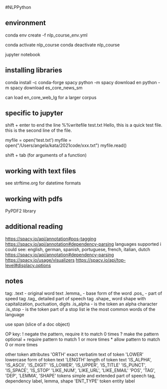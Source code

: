 #NLPPython

## environment
conda env create -f nlp_course_env.yml

conda activate nlp_course
conda deactivate nlp_course

jupyter notebook

## installing libraries
conda install -c conda-forge spacy
python -m spacy download en
python -m spacy download es_core_news_sm

can load en_core_web_lg for a larger corpus

## specific to jupyter
shift + enter to end the line
%%writefile test.txt
Hello, this is a quick test file.
this is the second line of the file.

myfile = open('test.txt')
myfile = open("/Users/angela/kata/2021code/xxx.txt")
myfile.read()

shift + tab (for arguments of a function)

## working with text files
see strftime.org for datetime formats

## working with pdfs
PyPDF2 library

## additional reading
https://spacy.io/api/annotation#pos-tagging
https://spacy.io/api/annotation#dependency-parsing
languages supported i could see:
english, german, spanish, portuguese, french, italian, dutch
https://spacy.io/api/annotation#dependency-parsing
https://spacy.io/usage/visualizers
https://spacy.io/api/top-level#displacy.options

## notes
tag:
.text - original word text
.lemma_ - base form of the word
.pos_ - part of speed tag
.tag_ detailed part of speech tag
.shape_ word shape with capitalization, puctuation, digits
.is_alpha - is the token an alpha character
.is_stop - is the token part of a stop list ie the most common words of the language

use span (slice of a doc object)

OP key:
\! negate the pattern, require it to match 0 times
? make the pattern optional
\+ require pattern to match 1 or more times
\* allow pattern to match 0 or more times

other token attributes
'ORTH' exact verbatim text of token
'LOWER' lowercase form of token text
'LENGTH' length of token text
'IS_ALPHA', 'IS_ASCII', 'IS_DIGIT'
'IS_LOWER', 'IS_UPPER', 'IS_TITLE'
'IS_PUNCT', 'IS_SPACE', 'IS_STOP'
'LIKE_NUM', 'LIKE_URL', 'LIKE_EMAIL'
'POS', 'TAG', 'DEP', 'LEMMA', 'SHAPE'   tokens simple and extended part of speech tag, dependency label, lemma, shape
'ENT_TYPE' token entity label